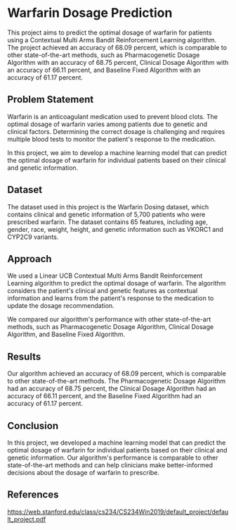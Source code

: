 # Warfarin Dosage Prediction

This project aims to predict the optimal dosage of warfarin for patients using a Contextual Multi Arms Bandit Reinforcement Learning algorithm. The project achieved an accuracy of 68.09 percent, which is comparable to other state-of-the-art methods, such as Pharmacogenetic Dosage Algorithm with an accuracy of 68.75 percent, Clinical Dosage Algorithm with an accuracy of 66.11 percent, and Baseline Fixed Algorithm with an accuracy of 61.17 percent.

## Problem Statement

Warfarin is an anticoagulant medication used to prevent blood clots. The optimal dosage of warfarin varies among patients due to genetic and clinical factors. Determining the correct dosage is challenging and requires multiple blood tests to monitor the patient's response to the medication.

In this project, we aim to develop a machine learning model that can predict the optimal dosage of warfarin for individual patients based on their clinical and genetic information.

## Dataset

The dataset used in this project is the Warfarin Dosing dataset, which contains clinical and genetic information of 5,700 patients who were prescribed warfarin. The dataset contains 65 features, including age, gender, race, weight, height, and genetic information such as VKORC1 and CYP2C9 variants.

## Approach

We used a Linear UCB Contextual Multi Arms Bandit Reinforcement Learning algorithm to predict the optimal dosage of warfarin. The algorithm considers the patient's clinical and genetic features as contextual information and learns from the patient's response to the medication to update the dosage recommendation.

We compared our algorithm's performance with other state-of-the-art methods, such as Pharmacogenetic Dosage Algorithm, Clinical Dosage Algorithm, and Baseline Fixed Algorithm.

## Results

Our algorithm achieved an accuracy of 68.09 percent, which is comparable to other state-of-the-art methods. The Pharmacogenetic Dosage Algorithm had an accuracy of 68.75 percent, the Clinical Dosage Algorithm had an accuracy of 66.11 percent, and the Baseline Fixed Algorithm had an accuracy of 61.17 percent.

## Conclusion

In this project, we developed a machine learning model that can predict the optimal dosage of warfarin for individual patients based on their clinical and genetic information. Our algorithm's performance is comparable to other state-of-the-art methods and can help clinicians make better-informed decisions about the dosage of warfarin to prescribe.

## References 
https://web.stanford.edu/class/cs234/CS234Win2019/default_project/default_project.pdf
